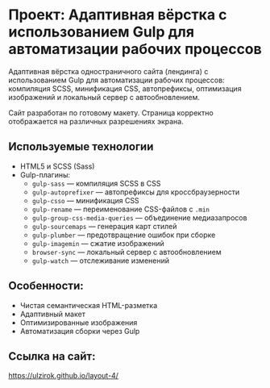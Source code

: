 # Проект: Адаптивная вёрстка с использованием Gulp для автоматизации рабочих процессов

Адаптивная вёрстка одностраничного сайта (лендинга) с использованием Gulp для автоматизации рабочих процессов: компиляция SCSS, минификация CSS, автопрефиксы, оптимизация изображений и локальный сервер с автообновлением.

Сайт разработан по готовому макету. Страница корректно отображается на различных разрешениях экрана.

## Используемые технологии

- HTML5 и SCSS (Sass)
- Gulp-плагины:
  - `gulp-sass` — компиляция SCSS в CSS
  - `gulp-autoprefixer` — автопрефиксы для кроссбраузерности
  - `gulp-csso` — минификация CSS
  - `gulp-rename` — переименование CSS-файлов с `.min`
  - `gulp-group-css-media-queries` — объединение медиазапросов
  - `gulp-sourcemaps` — генерация карт стилей
  - `gulp-plumber` — предотвращение ошибок при сборке
  - `gulp-imagemin` — сжатие изображений
  - `browser-sync` — локальный сервер с автообновлением
  - `gulp-watch` — отслеживание изменений

## Особенности:

-	Чистая семантическая HTML-разметка
-	Адаптивный макет
-	Оптимизированные изображения
-	Автоматизация сборки через Gulp

## Ссылка на сайт:
https://ulzirok.github.io/layout-4/
